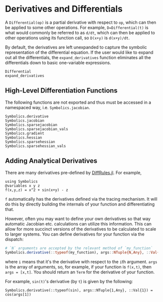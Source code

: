 # Derivatives and Differentials

A `Differential(op)` is a partial derivative with respect to `op`,
which can then be applied to some other operations. For example, `D=Differential(t)`
is what would commonly be referred to as `d/dt`, which can then be applied to
other operations using its function call, so `D(x+y)` is `d(x+y)/dt`.

By default, the derivatives are left unexpanded to capture the symbolic
representation of the differential equation. If the user would like to expand
out all the differentials, the `expand_derivatives` function eliminates all
the differentials down to basic one-variable expressions.

```@docs
Differential
expand_derivatives
```

## High-Level Differentiation Functions

The following functions are not exported and thus must be accessed in a namespaced
way, i.e. `Symbolics.jacobian`.

```@docs
Symbolics.derivative
Symbolics.jacobian
Symbolics.sparsejacobian
Symbolics.sparsejacobian_vals
Symbolics.gradient
Symbolics.hessian
Symbolics.sparsehessian
Symbolics.sparsehessian_vals
```

## Adding Analytical Derivatives

There are many derivatives pre-defined by
[DiffRules.jl](https://github.com/JuliaDiff/DiffRules.jl).
For example,
```@example derivatives
using Symbolics
@variables x y z
f(x,y,z) = x^2 + sin(x+y) - z
```

`f` automatically has the derivatives defined via the tracing mechanism. It will do
this by directly building the internals of your function and
differentiating that.

However, often you may want to define your own derivatives so that way
automatic Jacobian etc. calculations can utilize this information. This can
allow for more succinct versions of the derivatives to be calculated
to scale to larger systems. You can define derivatives for your
function via the dispatch:

```julia
# `N` arguments are accepted by the relevant method of `my_function`
Symbolics.derivative(::typeof(my_function), args::NTuple{N,Any}, ::Val{i})
```

where `i` means that it's the derivative with respect to the `i`th argument. `args` is the
array of arguments, so, for example, if your function is `f(x,t)`, then `args = [x,t]`.
You should return an `Term` for the derivative of your function.

For example, `sin(t)`'s derivative (by `t`) is given by the following:

```@example derivatives
Symbolics.derivative(::typeof(sin), args::NTuple{1,Any}, ::Val{1}) = cos(args[1])
```

